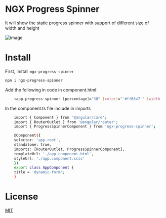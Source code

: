 # NGX Progress Spinner

It will show the static progress spinner with support of different size of width and height

![image](https://github.com/user-attachments/assets/d7a1ebd3-3c5e-4ffd-ae20-e552a28cc3cc)

# Install

First, install `ngx-progress-spinner`

```sh
npm i ngx-progress-spinner
```

Add the following in code in component.html

```sh
    <app-progress-spinner [percentage]="30" [color]="'#ff6347'" [width]="10" [height]="10"></app-progress-spinner>
```

In the component.ts file include in imports

```sh
    import { Component } from '@angular/core';
    import { RouterOutlet } from '@angular/router';
    import { ProgressSpinnerComponent } from 'ngx-progress-spinner';

    @Component({
    selector: 'app-root',
    standalone: true,
    imports: [RouterOutlet, ProgressSpinnerComponent],
    templateUrl: './app.component.html',
    styleUrl: './app.component.scss'
    })
    export class AppComponent {
    title = 'dynamic-form';
    }

```
# License
[MIT](https://github.com/viswakarthikreddy/ngx-progress-spinner/master/LICENSE)
